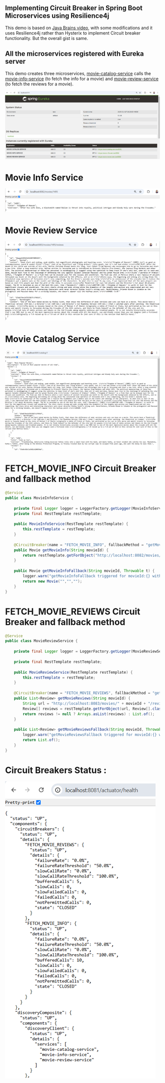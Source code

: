 ## Implementing Circuit Breaker in Spring Boot Microservices using Resilience4j

This demo is based on [Java Brains video](https://www.youtube.com/watch?v=o8RO38KbWvA&list=PLqq-6Pq4lTTbXZY_elyGv7IkKrfkSrX5e), with some modifications and it uses Resilience4j rather than Hysterix to implement Circuit breaker functionality. But the overall gist is same.


## All the microservices registered with Eureka server

This demo creates three microservices, [movie-catalog-service](https://github.com/eMahtab/spring-projects/blob/main/spring-boot/circuit-breaker-example/README.md#movie-catalog-service) calls the [movie-info-service](https://github.com/eMahtab/spring-projects/blob/main/spring-boot/circuit-breaker-example/README.md#movie-info-service) (to fetch the info for a movie) and [movie-review-service](https://github.com/eMahtab/spring-projects/blob/main/spring-boot/circuit-breaker-example/README.md#movie-review-service) (to fetch the reviews for a movie).

!["Microservices registered with Eureka server"](images/eureka-server.png?raw=true)


# Movie Info Service

!["Movie Info Service"](images/movie-info-service.png?raw=true)

# Movie Review Service

!["Movie Review Service"](images/movie-review-service.png?raw=true)

# Movie Catalog Service

!["Movie Catalog Service"](images/movie-catalog-service.png?raw=true)


# FETCH_MOVIE_INFO Circuit Breaker and fallback method
```java
@Service
public class MovieInfoService {

    private final Logger logger = LoggerFactory.getLogger(MovieInfoService.class);
    private final RestTemplate restTemplate;

    public MovieInfoService(RestTemplate restTemplate) {
        this.restTemplate = restTemplate;
    }

    @CircuitBreaker(name = "FETCH_MOVIE_INFO", fallbackMethod = "getMovieInfoFallback")
    public Movie getMovieInfo(String movieId) {
        return restTemplate.getForObject("http://localhost:8082/movies/" + movieId, Movie.class);
    }

    public Movie getMovieInfoFallback(String movieId, Throwable t) {
        logger.warn("getMovieInfoFallback triggered for movieId:{} with error:{}", movieId, t.getMessage());
        return new Movie("","","");
    }
}
```
# FETCH_MOVIE_REVIEWS Circuit Breaker and fallback method
```java
@Service
public class MovieReviewService {

    private final Logger logger = LoggerFactory.getLogger(MovieReviewService.class);

    private final RestTemplate restTemplate;

    public MovieReviewService(RestTemplate restTemplate) {
        this.restTemplate = restTemplate;
    }

    @CircuitBreaker(name = "FETCH_MOVIE_REVIEWS", fallbackMethod = "getMovieReviewsFallback")
    public List<Review> getMovieReviews(String movieId) {
        String url = "http://localhost:8083/movies/" + movieId + "/reviews";
        Review[] reviews = restTemplate.getForObject(url, Review[].class);
        return reviews != null ? Arrays.asList(reviews) : List.of();
    }

    public List<Review> getMovieReviewsFallback(String movieId, Throwable t) {
        logger.warn("getMovieReviewsFallback triggered for movieId:{} with error:{}", movieId, t.getMessage());
        return List.of();
    }
}
```
# Circuit Breakers Status :

!["Circuit Breakers Status"](images/circuit-breakers-status.png?raw=true)
